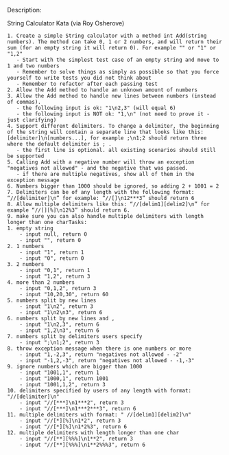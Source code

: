 Description:

String Calculator Kata (via Roy Osherove)

    1. Create a simple String calculator with a method int Add(string numbers). The method can take 0, 1 or 2 numbers, and will return their sum (for an empty string it will return 0). For example "" or "1" or "1,2"
       - Start with the simplest test case of an empty string and move to 1 and two numbers
       - Remember to solve things as simply as possible so that you force yourself to write tests you did not think about
       - Remember to refactor after each passing test
    2. Allow the Add method to handle an unknown amount of numbers
    3. Allow the Add method to handle new lines between numbers (instead of commas).
       - the following input is ok: "1\n2,3" (will equal 6)
       - the following input is NOT ok: "1,\n" (not need to prove it - just clarifying)
    4. Support different delimiters. To change a delimiter, the beginning of the string will contain a separate line that looks like this: [delimiter]\n[numbers...], for example ;\n1;2 should return three where the default delimiter is ; .
       - the first line is optional. all existing scenarios should still be supported
    5. Calling Add with a negative number will throw an exception "negatives not allowed" - and the negative that was passed.
       - if there are multiple negatives, show all of them in the exception message
    6. Numbers bigger than 1000 should be ignored, so adding 2 + 1001 = 2
    7. Delimiters can be of any length with the following format: “//[delimiter]\n” for example: “//[]\n12***3” should return 6
    8. Allow multiple delimiters like this: “//[delim1][delim2]\n” for example “//[][%]\n12%3” should return 6.
    9. make sure you can also handle multiple delimiters with length longer than one charTasks:
    1. empty string
        - input null, return 0
        - input "", return 0
    2. 1 numbers
        - input "1", return 1
        - input "0", return 0
    3. 2 numbers
        - input "0,1", return 1
        - input "1,2", return 3
    4. more than 2 numbers
        - input "0,1,2", return 3
        - input "10,20,30", return 60
    5. numbers split by new lines
        - input "1\n2", return 3
        - input "1\n2\n3", return 6
    6. numbers split by new lines and ,
        - input "1\n2,3", return 6
        - input "1,2\n3", return 6
    7. numbers split by delimiters users specify
        - input ";\n1;2", return 3
    8. throw exception message when there is one numbers or more
        - input "1,-2,3", return "negatives not allowed - -2"
        - input "-1,2,-3", return "negatives not allowed - -1,-3"
    9. ignore numbers which are bigger than 1000
        - input "1001,1", return 1
        - input "1000,1", return 1001
        - input "1001,1,2", return 3
    10. delimiters specified by users of any length with format: "//[delimiter]\n"
        - input "//[***]\n1***2", return 3
        - input "//[***]\n1***2***3", return 6
    11. multiple delimiters with format: " //[delim1][delim2]\n" 
        - input "//[*][%]\n1*2", return 3
        - input "//[*][%]\n1*2%3", return 6
    12. multiple delimiters with length longer than one char
        - input "//[**][%%%]\n1**2", return 3 
        - input "//[**][%%%]\n1**2%%%3", return 6     
    

  
  


